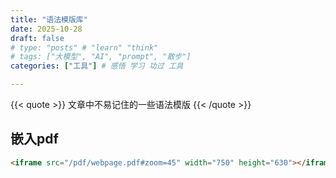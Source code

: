 ```yaml
---
title: "语法模版库"
date: 2025-10-28
draft: false
# type: "posts" # "learn" "think"
# tags: ["大模型", "AI", "prompt", "散步"]
categories: ["工具"] # 感悟 学习 功过 工具

---
```

{{< quote >}}
文章中不易记住的一些语法模版
{{< /quote >}}
<!--more-->


## 嵌入pdf

```html
<iframe src="/pdf/webpage.pdf#zoom=45" width="750" height="630"></iframe>

```

